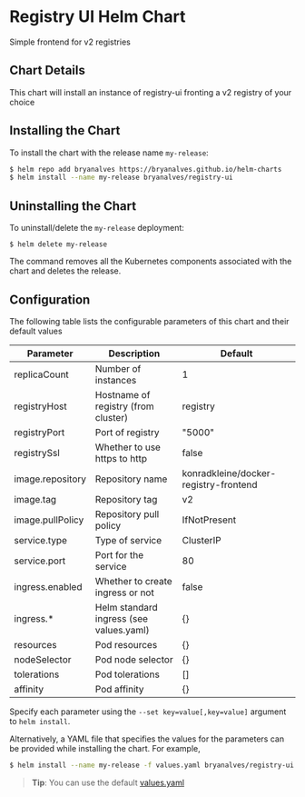 # Registry UI Helm Chart

Simple frontend for v2 registries

## Chart Details

This chart will install an instance of registry-ui fronting a v2 registry of your choice

## Installing the Chart

To install the chart with the release name `my-release`:

```bash
$ helm repo add bryanalves https://bryanalves.github.io/helm-charts
$ helm install --name my-release bryanalves/registry-ui
```

## Uninstalling the Chart

To uninstall/delete the `my-release` deployment:

```console
$ helm delete my-release
```

The command removes all the Kubernetes components associated with the chart and deletes the release.

## Configuration

The following table lists the configurable parameters of this chart and their default values

| Parameter                           | Description                             | Default                               |
| ----------------------------------- | --------------------------------------- | ------------------------------------- |
| replicaCount                        | Number of instances                     | 1                                     |
| registryHost                        | Hostname of registry (from cluster)     | registry                              |
| registryPort                        | Port of registry                        | "5000"                                |
| registrySsl                         | Whether to use https to http            | false                                 |
| image.repository                    | Repository name                         | konradkleine/docker-registry-frontend |
| image.tag                           | Repository tag                          | v2                                    |
| image.pullPolicy                    | Repository pull policy                  | IfNotPresent                          |
| service.type                        | Type of service                         | ClusterIP                             |
| service.port                        | Port for the service                    | 80                                    |
| ingress.enabled                     | Whether to create ingress or not        | false                                 |
| ingress.\*                          | Helm standard ingress (see values.yaml) | {}                                    |
| resources                           | Pod resources                           | {}                                    |
| nodeSelector                        | Pod node selector                       | {}                                    |
| tolerations                         | Pod tolerations                         | []                                    |
| affinity                            | Pod affinity                            | {}                                    |

Specify each parameter using the `--set key=value[,key=value]` argument to `helm install`.

Alternatively, a YAML file that specifies the values for the parameters can be provided while installing the chart. For example,

```bash
$ helm install --name my-release -f values.yaml bryanalves/registry-ui
```
> **Tip**: You can use the default [values.yaml](values.yaml)

